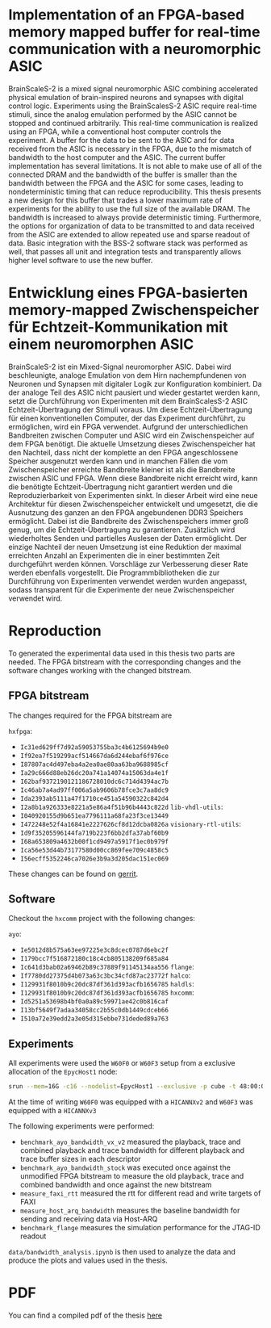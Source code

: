 # Implementation of an FPGA-based memory mapped buffer for real-time communication with a neuromorphic ASIC
BrainScaleS-2 is a mixed signal neuromorphic ASIC combining accelerated physical emulation of brain-inspired neurons and synapses with digital control logic. Experiments using the BrainScalesS-2 ASIC require real-time stimuli, since the analog emulation performed by the ASIC cannot be stopped and continued arbitrarily. This real-time communication is realized using an FPGA, while a conventional host computer controls the experiment. A buffer for the data to be sent to the ASIC and for data received from the ASIC is necessary in the FPGA, due to the mismatch of bandwidth to the host computer and the ASIC. The current buffer implementation has several limitations. It is not able to make use of all of the connected DRAM and the bandwidth of the buffer is smaller than the bandwidth between the FPGA and the ASIC for some cases, leading to nondeterministic timing that can reduce reproducibility.
This thesis presents a new design for this buffer that trades a lower maximum rate of experiments for the ability to use the full size of the available DRAM. The bandwidth is increased to always provide deterministic timing. Furthermore, the options for organization of data to be transmitted to and data received from the ASIC are extended to allow repeated use and sparse readout of data. Basic integration with the BSS-2 software stack was performed as well, that passes all unit and integration tests and transparently allows higher level software to use the new buffer.

# Entwicklung eines FPGA-basierten memory-mapped Zwischenspeicher für Echtzeit-Kommunikation mit einem neuromorphen ASIC
BrainScaleS-2 ist ein Mixed-Signal neuromorpher ASIC. Dabei wird beschleunigte, analoge Emulation von dem Hirn nachempfundenen von Neuronen und Synapsen mit digitaler Logik zur Konfiguration kombiniert.
Da der analoge Teil des ASIC nicht pausiert und wieder gestartet werden kann, setzt die Durchführung von Experimenten mit dem BrainScalesS-2 ASIC Echtzeit-Übertragung der Stimuli voraus.
Um diese Echtzeit-Übertragung für einen konventionellen Computer, der das Experiment durchführt, zu ermöglichen, wird ein FPGA verwendet.
Aufgrund der unterschiedlichen Bandbreiten zwischen Computer und ASIC wird ein Zwischenspeicher auf dem FPGA benötigt.
Die aktuelle Umsetzung dieses Zwischenspeicher hat den Nachteil, dass nicht der komplette an den FPGA angeschlossene Speicher ausgenutzt werden kann und in manchen Fällen die vom Zwischenspeicher erreichte Bandbreite kleiner ist als die Bandbreite zwischen ASIC und FPGA. Wenn diese Bandbreite nicht erreicht wird, kann die benötigte Echtzeit-Übertragung nicht garantiert werden und die Reproduzierbarkeit von Experimenten sinkt.
In dieser Arbeit wird eine neue Architektur für diesen Zwischenspeicher entwickelt und umgesetzt,
die die Ausnutzung des ganzen an den FPGA angebundenen DDR3 Speichers ermöglicht. Dabei ist die Bandbreite des Zwischenspeichers immer groß genug, um die Echtzeit-Übertragung zu garantieren. Zusätzlich wird wiederholtes Senden und partielles Auslesen der Daten ermöglicht.
Der einzige Nachteil der neuen Umsetzung ist eine Reduktion der maximal erreichten Anzahl an Experimenten die in einer bestimmten Zeit durchgeführt werden können. Vorschläge zur Verbesserung dieser Rate werden ebenfalls vorgestellt.
Die Programmbibliotheken die zur Durchführung von Experimenten verwendet werden wurden angepasst, sodass transparent für die Experimente der neue Zwischenspeicher verwendet wird.

# Reproduction
To generated the experimental data used in this thesis two parts are needed. The FPGA bitstream with the corresponding changes and the software changes working with the changed bitstream.

## FPGA bitstream
The changes required for the FPGA bitstream are

`hxfpga`:
- `Ic31ed629ff7d92a59053755ba3c4b6125694b9e0`
- `If92ea7f519299acf514667da6d244ebaf6f976ce`
- `I87807ac4d497eba4a2ea0ae80aa63ba9688985cf`
- `Ia29c666d88eb26dc20a741a14074a15063da4e1f`
- `I62baf9372190121186728010dc6c714d4394ac7b`
- `Ic46ab7a4ad97ff006a5ab9606b78fce3c7aa8dc9`
- `Ida2393ab5111a47f1710ce451a54590322c842d4`
- `I2a8b1a926333e8221a5e86a4f51b96b4443c822d`
`lib-vhdl-utils`: 
- `I040920155d9b651ea7796111a68fa23f3ce13449`
- `I472248e52f4a16841e2227626cf8d12dcba0826a`
`visionary-rtl-utils`:
- `Id9f35205596144fa719b223f6bb2dfa37abf60b9`
- `I68a653809a4632b00f1cd9497a5917f1ec0b979f`
- `Ica56e53d44b73177580d00cc869fee709c4858c5`
- `I56ecff5352246ca7026e3b9a3d205dac151ec069`

These changes can be found on [gerrit](http://gerrit.bioai.eu/).

## Software
Checkout the `hxcomm` project with the following changes:

`ayo`: 
- `Ie5012d8b575a63ee97225e3c8dcec0787d6ebc2f`
- `I179bcc7f516872180c18c4cb805138209f685a84`
- `Ic641d3bab02a69462b89c37889f91145134aa556`
`flange`:
- `If7780dd27375d4b073a63c3bc34cfd87ac23772f`
`halco`: 
- `I129931f8010b9c20dc87df361d393acfb1656785`
`haldls`:
- `I129931f8010b9c20dc87df361d393acfb1656785`
`hxcomm`:
- `Id5251a53698b4bf0a0a89c59971ae42c0b816caf`
- `I13bf5649f7adaa34058cc2b55c0db1449cdceb66`
- `I510a72e39edd2a3e05d315ebbe731deded89a763`

## Experiments
All experiments were used the `W60F0` or `W60F3` setup from a exclusive allocation of the `EpycHost1` node:
```bash
srun --mem=16G -c16 --nodelist=EpycHost1 --exclusive -p cube -t 48:00:00 --reservation nfiedler_101 --wafer 60 --fpga-without 0 --pty  bash
```
At the time of writing `W60F0` was equipped with a `HICANNXv2` and `W60F3` was equipped with a `HICANNXv3`

The following experiments were performed:
- `benchmark_ayo_bandwidth_vx_v2` measured the playback, trace and combined playback and trace bandwidth for different playback and trace buffer sizes in each descriptor
- `benchmark_ayo_bandwidth_stock` was executed once against the unmodified FPGA bitstream to measure the old playback, trace and combined bandwidth and once against the new bitstream 
- `measure_faxi_rtt` measured the rtt for different read and write targets of FAXI
- `measure_host_arq_bandwidth` measures the baseline bandwidth for sending and receiving data via Host-ARQ
- `benchmark_flange` measures the simulation performance for the JTAG-ID readout

`data/bandwidth_analysis.ipynb` is then used to analyze the data and produce the plots and values used in the thesis.

# PDF
You can find a compiled pdf of the thesis [here](./writeup.pdf) 

